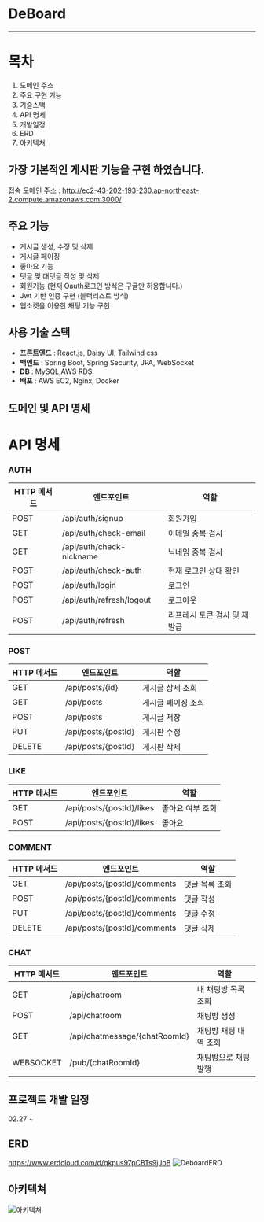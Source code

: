 ﻿# DeBoard

---
# 목차  
1. 도메인 주소
2. 주요 구현 기능
3. 기술스택
4. API 명세
5. 개발일정
6. ERD
7. 아키텍쳐

## 가장 기본적인 게시판 기능을 구현 하였습니다.
접속 도메인 주소 : http://ec2-43-202-193-230.ap-northeast-2.compute.amazonaws.com:3000/

## 주요 기능
- 게시글 생성, 수정 및 삭제
- 게시글 페이징
- 좋아요 기능
- 댓글 및 대댓글 작성 및 삭제
- 회원기능 (현재 Oauth로그인 방식은 구글만 허용합니다.)
- Jwt 기반 인증 구현 (블랙리스트 방식)
- 웹소켓을 이용한 채팅 기능 구현

## 사용 기술 스택  
- **프론트엔드** : React.js, Daisy UI, Tailwind css
- **백엔드** : Spring Boot, Spring Security, JPA, WebSocket
- **DB** : MySQL,AWS RDS
- **배포** : AWS EC2, Nginx, Docker
## 도메인 및 API 명세  
# API 명세

### AUTH
 **HTTP 메서드** | **엔드포인트**                | **역할**           |
|--------------|--------------------------|------------------|
| POST         | /api/auth/signup         | 회원가입             |
| GET          | /api/auth/check-email    | 이메일 중복 검사        |
| GET          | /api/auth/check-nickname | 닉네임 중복 검사        |
| POST         | /api/auth/check-auth     | 현재 로그인 상태 확인     |
| POST         | /api/auth/login          | 로그인              |
| POST         | /api/auth/refresh/logout | 로그아웃             |
| POST         | /api/auth/refresh | 리프레시 토큰 검사 및 재발급 |

### POST
 **HTTP 메서드** | **엔드포인트**           | **역할**     |
|--------------|---------------------|------------|
| GET          | /api/posts/{id}     | 게시글 상세 조회  |
| GET          | /api/posts          | 게시글 페이징 조회 |
| POST         | /api/posts          | 게시글 저장     |
| PUT          | /api/posts/{postId} | 게시판 수정     |
| DELETE       | /api/posts/{postId} | 게시판 삭제     |

### LIKE
 **HTTP 메서드** | **엔드포인트**                  | **역할**    |
|--------------|----------------------------|-----------|
| GET          | /api/posts/{postId}/likes  | 좋아요 여부 조회 |
| POST         | /api/posts/{postId}/likes  | 좋아요       |

### COMMENT
 **HTTP 메서드** | **엔드포인트**                  | **역할**   |
|--------------|----------------------------|----------|
| GET          | /api/posts/{postId}/comments  | 댓글 목록 조회 |
| POST         | /api/posts/{postId}/comments  | 댓글 작성    |
| PUT          | /api/posts/{postId}/comments  | 댓글 수정    |
| DELETE       | /api/posts/{postId}/comments  | 댓글 삭제    |

### CHAT
 **HTTP 메서드** | **엔드포인트**                     | **역할**       |
|--------------|-------------------------------|--------------|
| GET          | /api/chatroom                 | 내 채팅방 목록 조회  |
| POST         | /api/chatroom                 | 채팅방 생성       |
| GET          | /api/chatmessage/{chatRoomId} | 채팅방 채팅 내역 조회 |
| WEBSOCKET    | /pub/{chatRoomId}             | 채팅방으로 채팅 발행  |

## 프로젝트 개발 일정  
02.27 ~ 
## ERD  
https://www.erdcloud.com/d/qkpus97pCBTs9jJoB
![DeboardERD](https://github.com/user-attachments/assets/714e63cf-6bcd-4dfe-8bd3-8bdb46112f25)

## 아키텍쳐
![아키텍쳐](https://github.com/user-attachments/assets/34433bd0-3c8b-477c-892e-3debe0d61b01)




